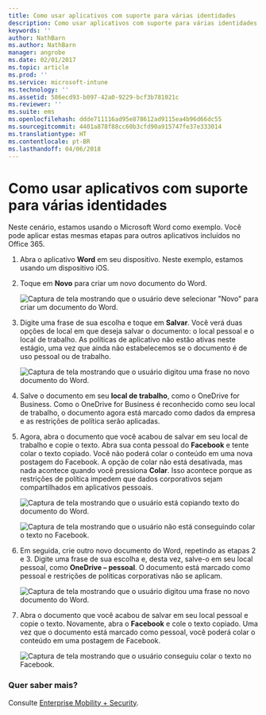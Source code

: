 ```yaml
---
title: Como usar aplicativos com suporte para várias identidades
description: Como usar aplicativos com suporte para várias identidades
keywords: ''
author: NathBarn
ms.author: NathBarn
manager: angrobe
ms.date: 02/01/2017
ms.topic: article
ms.prod: ''
ms.service: microsoft-intune
ms.technology: ''
ms.assetid: 586ecd93-b097-42a0-9229-bcf3b781021c
ms.reviewer: ''
ms.suite: ems
ms.openlocfilehash: ddde711116ad95e878612ad9115ea4b96d66dc55
ms.sourcegitcommit: 4401a878f88cc60b3cfd90a915747fe37e333014
ms.translationtype: HT
ms.contentlocale: pt-BR
ms.lasthandoff: 04/06/2018
---
```

# <a name="how-to-use-apps-with-multi-identity-support"></a>Como usar aplicativos com suporte para várias identidades

Neste cenário, estamos usando o Microsoft Word como exemplo. Você pode aplicar estas mesmas etapas para outros aplicativos incluídos no Office 365.
1. Abra o aplicativo **Word** em seu dispositivo. Neste exemplo, estamos usando um dispositivo iOS.
2. Toque em **Novo** para criar um novo documento do Word.

   ![Captura de tela mostrando que o usuário deve selecionar "Novo" para criar um documento do Word.](./media/ft-multiID-1-createDoc.png)

3. Digite uma frase de sua escolha e toque em **Salvar**. Você verá duas opções de local em que deseja salvar o documento: o local pessoal e o local de trabalho. As políticas de aplicativo não estão ativas neste estágio, uma vez que ainda não estabelecemos se o documento é de uso pessoal ou de trabalho.

   ![Captura de tela mostrando que o usuário digitou uma frase no novo documento do Word.](./media/ft-multiID-2-saveDoc.png)

4. Salve o documento em seu **local de trabalho**, como o OneDrive for Business. Como o OneDrive for Business é reconhecido como seu local de trabalho, o documento agora está marcado como dados da empresa e as restrições de política serão aplicadas.
5. Agora, abra o documento que você acabou de salvar em seu local de trabalho e copie o texto. Abra sua conta pessoal do **Facebook** e tente colar o texto copiado. Você não poderá colar o conteúdo em uma nova postagem do Facebook. A opção de colar não está desativada, mas nada acontece quando você pressiona **Colar**. Isso acontece porque as restrições de política impedem que dados corporativos sejam compartilhados em aplicativos pessoais.

   ![Captura de tela mostrando que o usuário está copiando texto do documento do Word. ](./media/ft-multiID-3-copyText.png)

   ![Captura de tela mostrando que o usuário não está conseguindo colar o texto no Facebook.](./media/ft-multiID-4-pasteInFB.png)
6. Em seguida, crie outro novo documento do Word, repetindo as etapas 2 e 3. Digite uma frase de sua escolha e, desta vez, salve-o em seu local pessoal, como **OneDrive – pessoal**. O documento está marcado como pessoal e restrições de políticas corporativas não se aplicam.

   ![Captura de tela mostrando que o usuário digitou uma frase no novo documento do Word.](./media/ft-multiID-5-createDoc.png)

7. Abra o documento que você acabou de salvar em seu local pessoal e copie o texto. Novamente, abra o **Facebook** e cole o texto copiado. Uma vez que o documento está marcado como pessoal, você poderá colar o conteúdo em uma postagem de Facebook.

   ![Captura de tela mostrando que o usuário conseguiu colar o texto no Facebook.](./media/ft-multiID-6-copyText.png)

### <a name="want-to-learn-more"></a>Quer saber mais?
Consulte [Enterprise Mobility + Security](https://www.microsoft.com/en-us/server-cloud/enterprise-mobility/overview.aspx).
